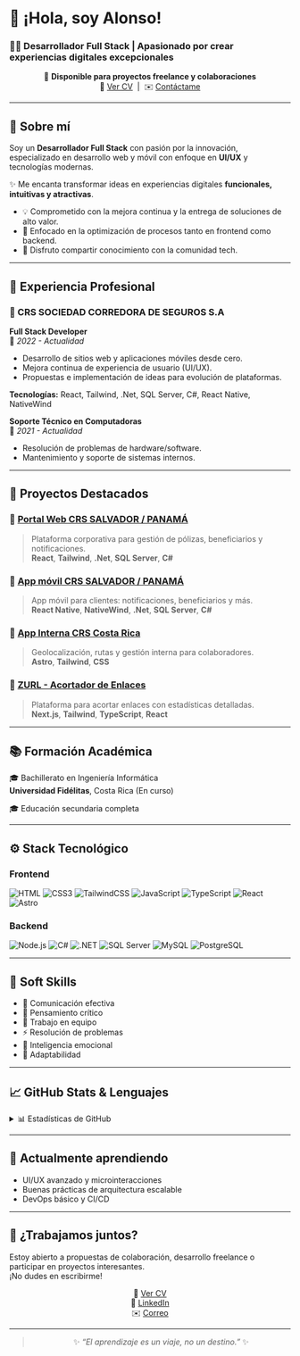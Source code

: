 # 👋 ¡Hola, soy Alonso!

### 🧑‍💻 Desarrollador Full Stack | Apasionado por crear experiencias digitales excepcionales

<div align="center">

🎯 **Disponible para proyectos freelance y colaboraciones**  
📄 [Ver CV](https://hzdmastery.netlify.app/assets/cv-esp.pdf) &nbsp;|&nbsp; ✉️ [Contáctame](mailto:alonsohdz67@gmail.com)

</div>

---

## 🧠 Sobre mí

Soy un **Desarrollador Full Stack** con pasión por la innovación, especializado en desarrollo web y móvil con enfoque en **UI/UX** y tecnologías modernas.

✨ Me encanta transformar ideas en experiencias digitales **funcionales, intuitivas y atractivas**.

- 💡 Comprometido con la mejora continua y la entrega de soluciones de alto valor.
- 🔧 Enfocado en la optimización de procesos tanto en frontend como backend.
- 🤝 Disfruto compartir conocimiento con la comunidad tech.

---

## 🚀 Experiencia Profesional

### 🏢 CRS SOCIEDAD CORREDORA DE SEGUROS S.A

**Full Stack Developer**  
📅 *2022 - Actualidad*  
- Desarrollo de sitios web y aplicaciones móviles desde cero.  
- Mejora continua de experiencia de usuario (UI/UX).  
- Propuestas e implementación de ideas para evolución de plataformas.

**Tecnologías:** React, Tailwind, .Net, SQL Server, C#, React Native, NativeWind

**Soporte Técnico en Computadoras**  
📅 *2021 - Actualidad*  
- Resolución de problemas de hardware/software.  
- Mantenimiento y soporte de sistemas internos.

---

## 💼 Proyectos Destacados

### 🔗 [Portal Web CRS SALVADOR / PANAMÁ](https://consultas.crsseguros.com.pa/)
> Plataforma corporativa para gestión de pólizas, beneficiarios y notificaciones.  
**React**, **Tailwind**, **.Net**, **SQL Server**, **C#**

### 📱 [App móvil CRS SALVADOR / PANAMÁ](https://apps.apple.com/us/app/crs-panam%C3%A1/id6499171475)
> App móvil para clientes: notificaciones, beneficiarios y más.  
**React Native**, **NativeWind**, **.Net**, **SQL Server**, **C#**

### 🧰 [App Interna CRS Costa Rica](https://apps.apple.com/cr/app/app-crs-tools/id6667120965?platform=iphone)
> Geolocalización, rutas y gestión interna para colaboradores.  
**Astro**, **Tailwind**, **CSS**

### 🔗 [ZURL - Acortador de Enlaces](https://www.zurl.es/)
> Plataforma para acortar enlaces con estadísticas detalladas.  
**Next.js**, **Tailwind**, **TypeScript**, **React**

---

## 📚 Formación Académica

🎓 Bachillerato en Ingeniería Informática  
**Universidad Fidélitas**, Costa Rica (En curso)

🎓 Educación secundaria completa

---

## ⚙️ Stack Tecnológico

### Frontend
![HTML](https://img.shields.io/badge/HTML5-E34F26?style=flat&logo=html5&logoColor=white)
![CSS3](https://img.shields.io/badge/CSS3-1572B6?style=flat&logo=css3&logoColor=white)
![TailwindCSS](https://img.shields.io/badge/TailwindCSS-38B2AC?style=flat&logo=tailwind-css&logoColor=white)
![JavaScript](https://img.shields.io/badge/JavaScript-F7DF1E?style=flat&logo=javascript&logoColor=black)
![TypeScript](https://img.shields.io/badge/TypeScript-3178C6?style=flat&logo=typescript&logoColor=white)
![React](https://img.shields.io/badge/React-61DAFB?style=flat&logo=react&logoColor=black)
![Astro](https://img.shields.io/badge/Astro-1A1A1A?style=flat&logo=astro&logoColor=white)

### Backend
![Node.js](https://img.shields.io/badge/Node.js-339933?style=flat&logo=node.js&logoColor=white)
![C#](https://img.shields.io/badge/C%23-239120?style=flat&logo=c-sharp&logoColor=white)
![.NET](https://img.shields.io/badge/.NET-512BD4?style=flat&logo=dotnet&logoColor=white)
![SQL Server](https://img.shields.io/badge/SQL_Server-CC2927?style=flat&logo=microsoft-sql-server&logoColor=white)
![MySQL](https://img.shields.io/badge/MySQL-4479A1?style=flat&logo=mysql&logoColor=white)
![PostgreSQL](https://img.shields.io/badge/PostgreSQL-336791?style=flat&logo=postgresql&logoColor=white)

---

## 🧠 Soft Skills

- 💬 Comunicación efectiva
- 🧩 Pensamiento crítico
- 🤝 Trabajo en equipo
- ⚡ Resolución de problemas
- 🧘 Inteligencia emocional
- 🔄 Adaptabilidad

---

## 📈 GitHub Stats & Lenguajes

<details>
<summary>📊 Estadísticas de GitHub</summary>

![hdz-Mastery's GitHub Stats](https://github-readme-stats.vercel.app/api?username=hdz-Mastery&show_icons=true&theme=radical)  
![Top Languages](https://github-readme-stats.vercel.app/api/top-langs/?username=hdz-Mastery&layout=compact&theme=radical)

</details>

---

## 🌱 Actualmente aprendiendo

- UI/UX avanzado y microinteracciones
- Buenas prácticas de arquitectura escalable
- DevOps básico y CI/CD

---

## 🤝 ¿Trabajamos juntos?

Estoy abierto a propuestas de colaboración, desarrollo freelance o participar en proyectos interesantes.  
¡No dudes en escribirme!

<div align="center">

📄 [Ver CV](https://hzdmastery.netlify.app/assets/cv-esp.pdf)  
🔗 [LinkedIn](https://www.linkedin.com/in/alonso-hdz/)  
✉️ [Correo](mailto:alonsohdz67@gmail.com)

</div>

---

<div align="center">
  
> ✨ *“El aprendizaje es un viaje, no un destino.”* ✨

</div>
